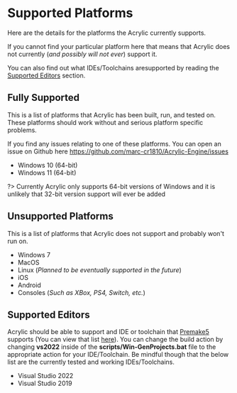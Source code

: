 # Supported Platforms

Here are the details for the platforms the Acrylic currently supports.

If you cannot find your particular platform here that means that Acrylic does not currently (*and possibly will not ever*) support it.

You can also find out what IDEs/Toolchains aresupported by reading the [Supported Editors](#supported-editors) section.

## Fully Supported

This is a list of platforms that Acrylic has been built, run, and tested on. These platforms should work without and serious platform specific problems.

If you find any issues relating to one of these platforms. You can open an issue on Github here https://github.com/marc-cr1810/Acrylic-Engine/issues
 * Windows 10 (64-bit)
 * Windows 11 (64-bit)
 
?> Currently Acrylic only supports 64-bit versions of Windows and it is unlikely that 32-bit version support will ever be added

## Unsupported Platforms

This is a list of platforms that Acrylic does not support and probably won't run on.
 * Windows 7
 * MacOS
 * Linux (*Planned to be eventually supported in the future*)
 * iOS
 * Android
 * Consoles (*Such as XBox, PS4, Switch, etc.*)

## Supported Editors

Acrylic should be able to support and IDE or toolchain that [Premake5](https://premake.github.io/) supports (You can view that list [here](https://premake.github.io/docs/Using-Premake/#using-premake-to-generate-project-files)). You can change the build action by changing **vs2022** inside of the **scripts/Win-GenProjects.bat** file to the appropriate action for your IDE/Toolchain. Be mindful though that the below list are the currently tested and working IDEs/Toolchains.
 * Visual Studio 2022
 * Visual Studio 2019